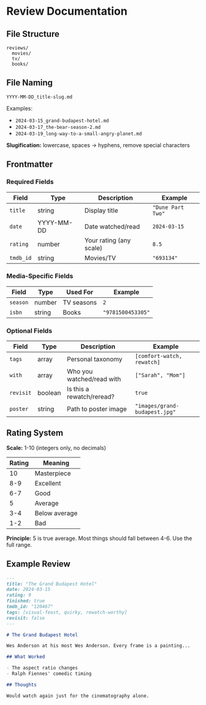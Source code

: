 # Review Documentation

## File Structure

```
reviews/
  movies/
  tv/
  books/
```

## File Naming

`YYYY-MM-DD_title-slug.md`

Examples:

- `2024-03-15_grand-budapest-hotel.md`
- `2024-03-17_the-bear-season-2.md`
- `2024-03-19_long-way-to-a-small-angry-planet.md`

**Slugification:** lowercase, spaces → hyphens, remove special characters

## Frontmatter

### Required Fields

| Field     | Type       | Description             | Example           |
| --------- | ---------- | ----------------------- | ----------------- |
| `title`   | string     | Display title           | `"Dune Part Two"` |
| `date`    | YYYY-MM-DD | Date watched/read       | `2024-03-15`      |
| `rating`  | number     | Your rating (any scale) | `8.5`             |
| `tmdb_id` | string     | Movies/TV               | `"693134"`        |

### Media-Specific Fields

| Field    | Type   | Used For   | Example           |
| -------- | ------ | ---------- | ----------------- |
| `season` | number | TV seasons | `2`               |
| `isbn`   | string | Books      | `"9781500453305"` |

### Optional Fields

| Field     | Type    | Description               | Example                       |
| --------- | ------- | ------------------------- | ----------------------------- |
| `tags`    | array   | Personal taxonomy         | `[comfort-watch, rewatch]`    |
| `with`    | array   | Who you watched/read with | `["Sarah", "Mom"]`            |
| `revisit` | boolean | Is this a rewatch/reread? | `true`                        |
| `poster`  | string  | Path to poster image      | `"images/grand-budapest.jpg"` |

## Rating System

**Scale:** 1-10 (integers only, no decimals)

| Rating | Meaning       |
| ------ | ------------- |
| 10     | Masterpiece   |
| 8-9    | Excellent     |
| 6-7    | Good          |
| 5      | Average       |
| 3-4    | Below average |
| 1-2    | Bad           |

**Principle:** 5 is true average. Most things should fall between 4-6. Use the
full range.

## Example Review

```markdown
---
title: "The Grand Budapest Hotel"
date: 2024-03-15
rating: 9
finished: true
tmdb_id: "120467"
tags: [visual-feast, quirky, rewatch-worthy]
revisit: false
---

# The Grand Budapest Hotel

Wes Anderson at his most Wes Anderson. Every frame is a painting...

## What Worked

- The aspect ratio changes
- Ralph Fiennes' comedic timing

## Thoughts

Would watch again just for the cinematography alone.
```
